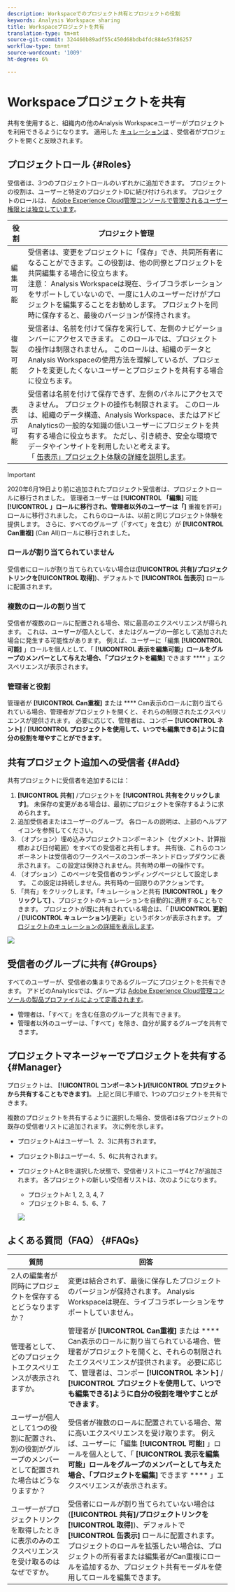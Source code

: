 ```yaml
---
description: Workspaceでのプロジェクト共有とプロジェクトの役割
keywords: Analysis Workspace sharing
title: Workspaceプロジェクトを共有
translation-type: tm+mt
source-git-commit: 324460b89adf55c450d68bdb4fdc884e53f86257
workflow-type: tm+mt
source-wordcount: '1009'
ht-degree: 6%

---
```



# Workspaceプロジェクトを共有

共有を使用すると、組織内の他のAnalysis Workspaceユーザーがプロジェクトを利用できるようになります。 適用した [キュレーションは](curate.md) 、受信者がプロジェクトを開くと反映されます。

## プロジェクトロール {#Roles}

受信者は、3つのプロジェクトロールのいずれかに追加できます。 プロジェクトの役割は、ユーザーと特定のプロジェクトIDに結び付けられます。 プロジェクトのロールは、 [Adobe Experience Cloud管理コンソールで管理されるユーザー権限とは独立しています](https://docs.adobe.com/content/help/ja-JP/core-services/interface/manage-users-and-products/admin-getting-started.html)。

| 役割 | プロジェクト管理 |
|---|---|
| 編集可能 | 受信者は、変更をプロジェクトに「保存」でき、共同所有者になることができます。この役割は、他の同僚とプロジェクトを共同編集する場合に役立ちます。<br>注意： Analysis Workspaceは現在、ライブコラボレーションをサポートしていないので、一度に1人のユーザーだけがプロジェクトを編集することをお勧めします。 プロジェクトを同時に保存すると、最後のバージョンが保持されます。 |
| 複製可能 | 受信者は、名前を付けて保存を実行して、左側のナビゲーションバーにアクセスできます。 このロールでは、プロジェクトの操作は制限されません。 このロールは、組織のデータとAnalysis Workspaceの使用方法を理解しているが、プロジェクトを変更したくないユーザーとプロジェクトを共有する場合に役立ちます。 |
| 表示可能 | 受信者は名前を付けて保存できず、左側のパネルにアクセスできません。 プロジェクトの操作も制限されます。 このロールは、組織のデータ構造、Analysis Workspace、またはアドビAnalyticsの一般的な知識の低いユーザーにプロジェクトを共有する場合に役立ちます。 ただし、引き続き、安全な環境でデータやインサイトを利用したいと考えます。<br>「 [缶表示」プロジェクト体験の詳細を説明します](/help/analyze/analysis-workspace/curate-share/view-only-projects.md)。 |

>[!IMPORTANT]
> 2020年6月19日より前に追加されたプロジェクト受信者は、プロジェクトロールに移行されました。 管理者ユーザーは **[!UICONTROL 「編集]** 可能 **[!UICONTROL 」ロールに移行され、管理者以外のユーザーは「]** 重複を許可」ロールに移行されました。 これらのロールは、以前と同じプロジェクト体験を提供します。 さらに、すべてのグループ（「すべて」を含む）が **[!UICONTROL Can重複]** (Can All)ロールに移行されました。

### ロールが割り当てられていません

受信者にロールが割り当てられていない場合は(**[!UICONTROL 共有]/プロジェクトリンクを[!UICONTROL 取得]**)、デフォルトで **[!UICONTROL 缶表示]** ロールに配置されます。

### 複数のロールの割り当て

受信者が複数のロールに配置される場合、常に最高のエクスペリエンスが得られます。 これは、ユーザーが個人として、またはグループの一部として追加された場合に発生する可能性があります。 例えば、ユーザーに「編集 **[!UICONTROL 可能]** 」ロールを個人として、「 **[!UICONTROL 表示を編集可能」ロールをグループのメンバーとして与えた場合、「プロジェクトを編集]** できます **** 」エクスペリエンスが表示されます。

### 管理者と役割

管理者が **[!UICONTROL Can重複]** または **** Can表示のロールに割り当てられている場合、管理者がプロジェクトを開くと、それらの制限されたエクスペリエンスが提供されます。 必要に応じて、管理者は、コンポー **[!UICONTROL ネント]** / **[!UICONTROL プロジェクトを使用して、いつでも編集できる]ように自分の役割を増やすことができます**。

## 共有プロジェクト追加への受信者 {#Add}

共有プロジェクトに受信者を追加するには：

1. **[!UICONTROL 共有]** /プロジェクトを **[!UICONTROL 共有をクリックします]**。
未保存の変更がある場合は、最初にプロジェクトを保存するように求められます。
1. 追加受信者またはユーザーのグループ。
各ロールの説明は、上部のヘルプアイコンを参照してください。
1. （オプション）埋め込みプロジェクトコンポーネント（セグメント、計算指標および日付範囲）をすべての受信者と共有します。
共有後、これらのコンポーネントは受信者のワークスペースのコンポーネントドロップダウンに表示されます。 この設定は保持されません。共有時の単一の操作です。
1. （オプション）このページを受信者のランディングページとして設定します。
この設定は持続しません。共有時の一回限りのアクションです。
1. 「共有」をクリックします。「キュレーションと共有 **[!UICONTROL 」をクリックして]** 、プロジェクトのキュレーションを自動的に適用することもできます。 プロジェクトが既に共有されている場合は、「 **[!UICONTROL 更新]** / **[!UICONTROL キュレーション]**/更新」というボタンが表示されます。 プ [ロジェクトのキュレーションの詳細を表示します](https://docs.adobe.com/content/help/ja-JP/analytics/analyze/analysis-workspace/curate-share/curate.html)。

![](assets/share-proj-modal.png)

## 受信者のグループに共有 {#Groups}

すべてのユーザーが、受信者の集まりであるグループにプロジェクトを共有できます。 アドビのAnalyticsでは、グループは [Adobe Experience Cloud管理コンソールの製品プロファイルによって定義されます](https://docs.adobe.com/content/help/ja-JP/core-services/interface/manage-users-and-products/admin-getting-started.html)。

* 管理者は、「すべて」を含む任意のグループと共有できます。
* 管理者以外のユーザーは、「すべて」を除き、自分が属するグループを共有できます。

## プロジェクトマネージャーでプロジェクトを共有する {#Manager}

プロジェクトは、 **[!UICONTROL コンポーネント]/[!UICONTROL プロジェクトから共有することもできます]**。 上記と同じ手順で、1つのプロジェクトを共有できます。

複数のプロジェクトを共有するように選択した場合、受信者は各プロジェクトの既存の受信者リストに追加されます。 次に例を示します。

* プロジェクトAはユーザー1、2、3に共有されます。
* プロジェクトBはユーザー4、5、6に共有されます。
* プロジェクトAとBを選択した状態で、受信者リストにユーザ4と7が追加されます。 各プロジェクトの新しい受信者リストは、次のようになります。
   * プロジェクトA: 1, 2, 3, 4, 7
   * プロジェクトB: 4、5、6、7

   ![](assets/mult-proj-sharing.png)

## よくある質問（FAQ） {#FAQs}

| 質問 | 回答 |
|---|---|
| 2人の編集者が同時にプロジェクトを保存するとどうなりますか？ | 変更は結合されず、最後に保存したプロジェクトのバージョンが保持されます。 Analysis Workspaceは現在、ライブコラボレーションをサポートしていません。 |
| 管理者として、どのプロジェクトエクスペリエンスが表示されますか。 | 管理者が **[!UICONTROL Can重複]** または **** Can表示のロールに割り当てられている場合、管理者がプロジェクトを開くと、それらの制限されたエクスペリエンスが提供されます。 必要に応じて、管理者は、コンポー **[!UICONTROL ネント]** / **[!UICONTROL プロジェクトを使用して、いつでも編集できる]ように自分の役割を増やすことができます**。 |
| ユーザーが個人として1つの役割に配置され、別の役割がグループのメンバーとして配置された場合はどうなりますか？ | 受信者が複数のロールに配置されている場合、常に高いエクスペリエンスを受け取ります。 例えば、ユーザーに「編集 **[!UICONTROL 可能]** 」ロールを個人として、「 **[!UICONTROL 表示を編集可能」ロールをグループのメンバーとして与えた場合、「プロジェクトを編集]** できます **** 」エクスペリエンスが表示されます。 |
| ユーザーがプロジェクトリンクを取得したときに表示のみのエクスペリエンスを受け取るのはなぜですか。 | 受信者にロールが割り当てられていない場合は(**[!UICONTROL 共有]/プロジェクトリンクを[!UICONTROL 取得]**)、デフォルトで **[!UICONTROL 缶表示]** ロールに配置されます。 プロジェクトのロールを拡張したい場合は、プロジェクトの所有者または編集者がCan重複にロールを追加するか、プロジェクト共有モーダルを使用してロールを編集できます。 |
